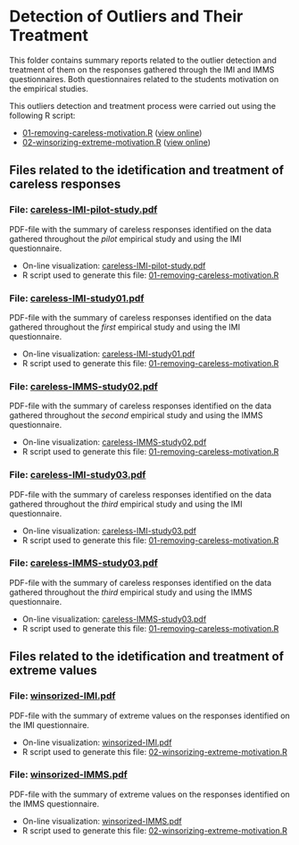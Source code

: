 # Detection of Outliers and Their Treatment

This folder contains summary reports related to the outlier detection and treatment of them on the responses gathered through the IMI and IMMS questionnaires. Both questionnaires related to the students motivation on the empirical studies.


This outliers detection and treatment process were carried out using the following R script:
* [01-removing-careless-motivation.R](../../01-removing-careless-motivation.R) ([view online](https://github.com/geiser/phd-thesis-evaluation/blob/master/01-removing-careless-motivation.R))
* [02-winsorizing-extreme-motivation.R](../../02-winsorizing-extreme-motivation.R) ([view online](https://github.com/geiser/phd-thesis-evaluation/blob/master/02-winsorizing-extreme-motivation.R))

## Files related to the idetification and treatment of careless responses


### File: [careless-IMI-pilot-study.pdf](careless-IMI-pilot-study.pdf)

PDF-file with the summary of careless responses identified on the data gathered throughout the *pilot* empirical study and using the IMI questionnaire.

- On-line visualization: [careless-IMI-pilot-study.pdf](https://github.com/geiser/phd-thesis-evaluation/blob/master/report/latex/careless-IMI-pilot-study.pdf)
- R script used to generate this file: [01-removing-careless-motivation.R](../../01-removing-careless-motivation.R)


### File: [careless-IMI-study01.pdf](careless-IMI-study01.pdf)

PDF-file with the summary of careless responses identified on the data gathered throughout the *first* empirical study and using the IMI questionnaire.

- On-line visualization: [careless-IMI-study01.pdf](https://github.com/geiser/phd-thesis-evaluation/blob/master/report/latex/careless-IMI-study01.pdf)
- R script used to generate this file: [01-removing-careless-motivation.R](../../01-removing-careless-motivation.R)


### File: [careless-IMMS-study02.pdf](careless-IMMS-study02.pdf)

PDF-file with the summary of careless responses identified on the data gathered throughout the *second* empirical study and using the IMMS questionnaire.

- On-line visualization: [careless-IMMS-study02.pdf](https://github.com/geiser/phd-thesis-evaluation/blob/master/report/latex/careless-IMMS-study02.pdf)
- R script used to generate this file: [01-removing-careless-motivation.R](../../01-removing-careless-motivation.R)


### File: [careless-IMI-study03.pdf](careless-IMI-study03.pdf)

PDF-file with the summary of careless responses identified on the data gathered throughout the *third* empirical study and using the IMI questionnaire.

- On-line visualization: [careless-IMI-study03.pdf](https://github.com/geiser/phd-thesis-evaluation/blob/master/report/latex/careless-IMI-study03.pdf)
- R script used to generate this file: [01-removing-careless-motivation.R](../../01-removing-careless-motivation.R)


### File: [careless-IMMS-study03.pdf](careless-IMMS-study03.pdf)

PDF-file with the summary of careless responses identified on the data gathered throughout the *third* empirical study and using the IMMS questionnaire.

- On-line visualization: [careless-IMMS-study03.pdf](https://github.com/geiser/phd-thesis-evaluation/blob/master/report/latex/careless-IMMS-study03.pdf)
- R script used to generate this file: [01-removing-careless-motivation.R](../../01-removing-careless-motivation.R)


## Files related to the idetification and treatment of extreme values

### File: [winsorized-IMI.pdf](winsorized-IMI.pdf)

PDF-file with the summary of extreme values on the responses identified on the IMI questionnaire.

- On-line visualization: [winsorized-IMI.pdf](https://github.com/geiser/phd-thesis-evaluation/blob/master/report/latex/winsorized-IMI.pdf)
- R script used to generate this file: [02-winsorizing-extreme-motivation.R](../../02-winsorizing-extreme-motivation.R)


### File: [winsorized-IMMS.pdf](winsorized-IMMS.pdf)

PDF-file with the summary of extreme values on the responses identified on the IMMS questionnaire.

- On-line visualization: [winsorized-IMMS.pdf](https://github.com/geiser/phd-thesis-evaluation/blob/master/report/latex/winsorized-IMMS.pdf)
- R script used to generate this file: [02-winsorizing-extreme-motivation.R](../../02-winsorizing-extreme-motivation.R)
